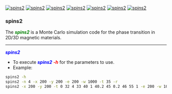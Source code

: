 [![spins2](https://img.shields.io/pypi/v/spins2?style=flat-square)](https://pypi.org/project/spins2/)
[![spins2](https://img.shields.io/pypi/pyversions/spins2?style=flat-square)](https://pypi.org/project/spins2/)
[![spins2](https://img.shields.io/pypi/l/spins2?style=flat-square)](https://pypi.org/project/spins2/)
[![spins2](https://img.shields.io/pypi/dm/spins2?style=flat-square)](https://pypi.org/project/spins2/)
[![spins2](https://img.shields.io/pypi/wheel/spins2?style=flat-square)](https://pypi.org/project/spins2/)
[![spins2](https://img.shields.io/github/last-commit/lkccrr/spins2?style=flat-square)](https://github.com/lkccrr/spins2)
[![spins2](https://img.shields.io/github/release-date/lkccrr/spins2?style=flat-square)](https://github.com/lkccrr/spins2)

### spins2

The <b style="color:green;"><i>spins2</b></i> is a Monte Carlo simulation code for the phase transition in 2D/3D magnetic materials.
***
<b style="color:blue;"><i>spins2</b></i>
* To execute <b style="color:blue;"><i>spins2</b></i> <b style="color:red;"><i>\-h</b></i> for the parameters to use.
* Example:
```bash
spins2 -h
spins2 -n 4 -x 200 -y 200 -e 200 -w 1000 -t 35 -r
spins2 -x 200 -y 200 -t 0 32 4 33 40 1 40.2 45 0.2 46 55 1 -e 200 -w 1000 -r
```

